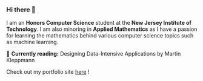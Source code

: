 ### Hi there 👋
I am an **Honors Computer Science** student at the **New Jersey Institute of Technology**. I am also minoring in **Applied Mathematics** as I have a passion for learning the mathematics behind various computer science topics such as machine learning. 

📖 **Currently reading:** Designing Data-Intensive Applications by Martin Kleppmann

Check out my portfolio site [here](https://haleynpatel.github.io/) !

